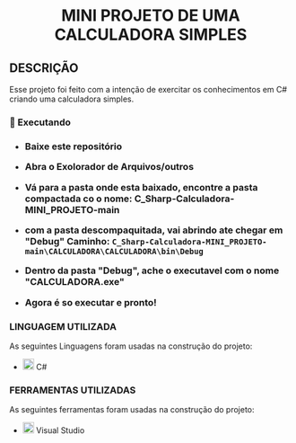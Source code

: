 <h1 align="center">MINI PROJETO DE UMA CALCULADORA SIMPLES</h1>
<h2>DESCRIÇÃO</h2>
<p>Esse projeto foi feito com a intenção de exercitar os conhecimentos em C# criando uma calculadora simples.</p>

<h3>🎲 Executando<h3/>

- Baixe este repositório

- Abra o Exolorador de Arquivos/outros
	
- Vá para a pasta onde esta baixado, encontre a pasta compactada co o nome: C_Sharp-Calculadora-MINI_PROJETO-main
	
- com a pasta descompaquitada, vai abrindo ate chegar em "Debug"
Caminho: `C_Sharp-Calculadora-MINI_PROJETO-main\CALCULADORA\CALCULADORA\bin\Debug`
	
- Dentro da pasta "Debug", ache o executavel com o nome "CALCULADORA.exe"

- Agora é so executar e pronto!

<h3>LINGUAGEM UTILIZADA</h3>
<p>As seguintes Linguagens foram usadas na construção do projeto:</p>
<ul>
	<li><img src="https://cdn.jsdelivr.net/gh/devicons/devicon/icons/csharp/csharp-original.svg" width="20" height="20"/> C#</li>
</ul>
<h3>FERRAMENTAS UTILIZADAS</h3>
<p>As seguintes ferramentas foram usadas na construção do projeto:</p>
<ul>
	<li><img src="https://cdn.jsdelivr.net/gh/devicons/devicon/icons/visualstudio/visualstudio-plain.svg" width="20" height="20"/> Visual Studio</li>
</ul>

